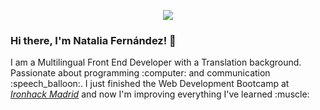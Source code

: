 <p align="center"> <img src="https://res.cloudinary.com/nataliafndz26/image/upload/v1611943672/Natalia_fern%C3%A1ndez_pe%C3%B1a_background_dhttx0.png"/> </p>

### Hi there, I'm Natalia Fernández! 👋

<p> I am a Multilingual Front End Developer with a Translation background. Passionate about programming :computer: and communication :speech_balloon:. I just finished the Web Development Bootcamp at <i><a href="https://www.ironhack.com/es">Ironhack Madrid</a></i> and now I'm improving everything I've learned :muscle: <p>

<!--
**nataliafndz26/nataliafndz26** is a ✨ _special_ ✨ repository because its `README.md` (this file) appears on your GitHub profile.

Here are some ideas to get you started:

- 🔭 I’m currently working on ...
- 🌱 I’m currently learning ...
- 👯 I’m looking to collaborate on ...
- 🤔 I’m looking for help with ...
- 💬 Ask me about ...
- 📫 How to reach me: ...
- 😄 Pronouns: ...
- ⚡ Fun fact: ...
-->
